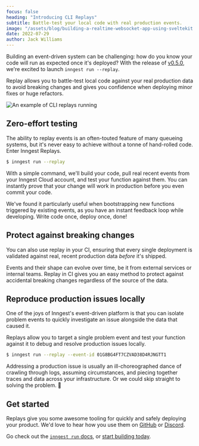 ```yaml
---
focus: false
heading: "Introducing CLI Replays"
subtitle: Battle-test your local code with real production events.
image: "/assets/blog/building-a-realtime-websocket-app-using-sveltekit.jpg"
date: 2022-07-29
author: Jack Williams
---
```


Building an event-driven system can be challenging: how do you know your code will run as expected once it's deployed? With the release of [v0.5.0](/blog/release-v0-5-0?ref=blog-introducing-cli-replays), we're excited to launch `inngest run --replay`.

Replay allows you to battle-test local code against your real production data to avoid breaking changes and gives you confidence when deploying minor fixes or huge refactors.

![An example of CLI replays running](/assets/blog/introducing-cli-replays/top-example.gif)

## Zero-effort testing

The ability to replay events is an often-touted feature of many queueing systems, but it's never easy to achieve without a tonne of hand-rolled code. Enter Inngest Replays.

```bash
$ inngest run --replay
```

With a simple command, we'll build your code, pull real recent events from your Inngest Cloud account, and test your function against them. You can instantly prove that your change will work in production before you even commit your code.

We've found it particularly useful when bootstrapping new functions triggered by existing events, as you have an instant feedback loop while developing. Write code once, deploy once, done!

## Protect against breaking changes

You can also use replay in your CI, ensuring that every single deployment is validated against real, recent production data *before* it's shipped.

Events and their shape can evolve over time, be it from external services or internal teams. Replay in CI gives you an easy method to protect against accidental breaking changes regardless of the source of the data.

## Reproduce production issues locally

One of the joys of Inngest's event-driven platform is that you can isolate problem events to quickly investigate an issue alongside the data that caused it.

Replays allow you to target a single problem event and test your function against it to debug and resolve production issues locally.

```bash
$ inngest run --replay --event-id 01G8BG4FT7CZVAD38D4RJNGTT1
```

Addressing a production issue is usually an ill-choreographed dance of crawling through logs, assuming circumstances, and piecing together traces and data across your infrastructure. Or we could skip straight to solving the problem. 🤷

## Get started

Replays give you some awesome tooling for quickly and safely deploying your product. We'd love to hear how you use them on [GitHub](https://github.com/inngest/inngest) or [Discord](https://discord.gg/EuesV2ZSnX).

Go check out the [`inngest run` docs](/docs/cli/run?ref=blog-introducing-cli-replays), or [start building today](/sign-up?ref=blog-introducing-cli-replays).
